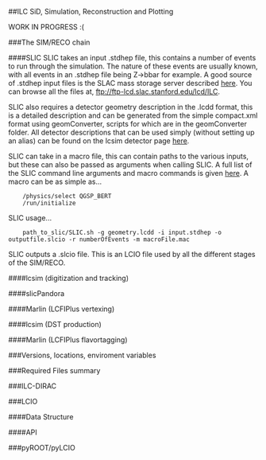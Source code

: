 ##ILC SiD, Simulation, Reconstruction and Plotting

WORK IN PROGRESS :(

###The SIM/RECO chain

####SLIC
SLIC takes an input .stdhep file, this contains a number of events to run through the simulation. The nature of these events are usually known, with all events in an .stdhep file being Z->bbar for example. A good source of .stdhep input files is the SLAC mass storage server described [here](https://confluence.slac.stanford.edu/display/ilc/Standard+Model+Data+Samples). You can browse all the files at, ftp://ftp-lcd.slac.stanford.edu/lcd/ILC.

SLIC also requires a detector geometry description in the .lcdd format, this is a detailed description and can be generated from the simple compact.xml format using geomConverter, scripts for which are in the geomConverter folder. All detector descriptions that can be used simply (without setting up an alias) can be found on the lcsim detector page [here](http://www.lcsim.org/detectors/).

SLIC can take in a macro file, this can contain paths to the various inputs, but these can also be passed as arguments when calling SLIC. A full list of the SLIC command line arguments and macro commands is given [here](https://twiki.cern.ch/twiki/bin/view/CLIC/SLIC). A macro can be as simple as...

```
	/physics/select QGSP_BERT
	/run/initialize
```

SLIC usage...

```
	path_to_slic/SLIC.sh -g geometry.lcdd -i input.stdhep -o outputfile.slcio -r numberOfEvents -m macroFile.mac
```

SLIC outputs a .slcio file. This is an LCIO file used by all the different stages of the SIM/RECO.

####lcsim (digitization and tracking)

####slicPandora

####Marlin (LCFIPlus vertexing)

####lcsim (DST production)

####Marlin (LCFIPlus flavortagging)

###Versions, locations, enviroment variables

###Required Files summary

###ILC-DIRAC

###LCIO

####Data Structure

####API

###pyROOT/pyLCIO